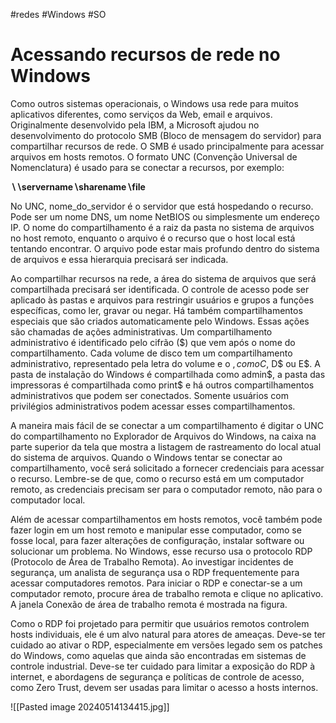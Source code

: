 #redes #Windows #SO 
# Acessando recursos de rede no Windows

Como outros sistemas operacionais, o Windows usa rede para muitos aplicativos diferentes, como serviços da Web, email e arquivos. Originalmente desenvolvido pela IBM, a Microsoft ajudou no desenvolvimento do protocolo SMB (Bloco de mensagem do servidor) para compartilhar recursos de rede. O SMB é usado principalmente para acessar arquivos em hosts remotos. O formato UNC (Convenção Universal de Nomenclatura) é usado para se conectar a recursos, por exemplo:

**∖∖servername∖sharename∖file**

No UNC, nome_do_servidor é o servidor que está hospedando o recurso. Pode ser um nome DNS, um nome NetBIOS ou simplesmente um endereço IP. O nome do compartilhamento é a raiz da pasta no sistema de arquivos no host remoto, enquanto o arquivo é o recurso que o host local está tentando encontrar. O arquivo pode estar mais profundo dentro do sistema de arquivos e essa hierarquia precisará ser indicada.

Ao compartilhar recursos na rede, a área do sistema de arquivos que será compartilhada precisará ser identificada. O controle de acesso pode ser aplicado às pastas e arquivos para restringir usuários e grupos a funções específicas, como ler, gravar ou negar. Há também compartilhamentos especiais que são criados automaticamente pelo Windows. Essas ações são chamadas de ações administrativas. Um compartilhamento administrativo é identificado pelo cifrão ($) que vem após o nome do compartilhamento. Cada volume de disco tem um compartilhamento administrativo, representado pela letra do volume e o $, como C$, D$ ou E\$. A pasta de instalação do Windows é compartilhada como admin\$, a pasta das impressoras é compartilhada como print\$ e há outros compartilhamentos administrativos que podem ser conectados. Somente usuários com privilégios administrativos podem acessar esses compartilhamentos.

A maneira mais fácil de se conectar a um compartilhamento é digitar o UNC do compartilhamento no Explorador de Arquivos do Windows, na caixa na parte superior da tela que mostra a listagem de rastreamento do local atual do sistema de arquivos. Quando o Windows tentar se conectar ao compartilhamento, você será solicitado a fornecer credenciais para acessar o recurso. Lembre-se de que, como o recurso está em um computador remoto, as credenciais precisam ser para o computador remoto, não para o computador local.

Além de acessar compartilhamentos em hosts remotos, você também pode fazer login em um host remoto e manipular esse computador, como se fosse local, para fazer alterações de configuração, instalar software ou solucionar um problema. No Windows, esse recurso usa o protocolo RDP (Protocolo de Área de Trabalho Remota). Ao investigar incidentes de segurança, um analista de segurança usa o RDP frequentemente para acessar computadores remotos. Para iniciar o RDP e conectar-se a um computador remoto, procure área de trabalho remota e clique no aplicativo. A janela Conexão de área de trabalho remota é mostrada na figura.

Como o RDP foi projetado para permitir que usuários remotos controlem hosts individuais, ele é um alvo natural para atores de ameaças. Deve-se ter cuidado ao ativar o RDP, especialmente em versões legado sem os patches do Windows, como aquelas que ainda são encontradas em sistemas de controle industrial. Deve-se ter cuidado para limitar a exposição do RDP à internet, e abordagens de segurança e políticas de controle de acesso, como Zero Trust, devem ser usadas para limitar o acesso a hosts internos.

![[Pasted image 20240514134415.jpg]]



































